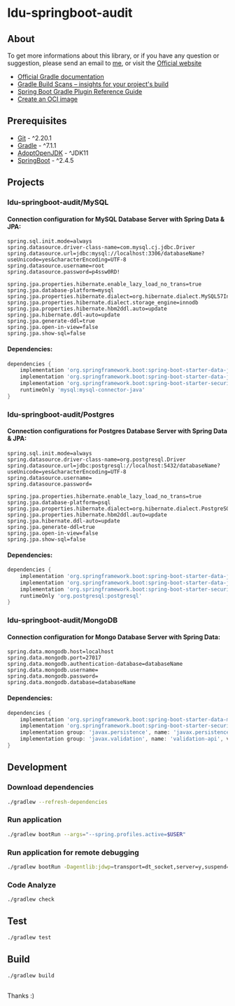 # ldu-springboot-audit

## About

To get more informations about this library, or if you have any question or suggestion, please send an email to [me](mailto:lildworks@gmail.com), or visit the [Official website](https://www.lildutils.hu/projects/ldu-springboot/ldu-springboot-audit)

* [Official Gradle documentation](https://docs.gradle.org)
* [Gradle Build Scans – insights for your project's build](https://scans.gradle.com#gradle)
* [Spring Boot Gradle Plugin Reference Guide](https://docs.spring.io/spring-boot/docs/2.5.2/gradle-plugin/reference/html/)
* [Create an OCI image](https://docs.spring.io/spring-boot/docs/2.5.2/gradle-plugin/reference/html/#build-image)

## Prerequisites

* [Git](https://git-scm.com/download) - ^2.20.1
* [Gradle](https://gradle.org/releases/) - ^7.1.1
* [AdoptOpenJDK](https://adoptopenjdk.net/index.html) - ^JDK11
* [SpringBoot](https://start.spring.io) - ^2.4.5

## Projects

### ldu-springboot-audit/MySQL

#### Connection configuration for MySQL Database Server with Spring Data & JPA:

```properties
spring.sql.init.mode=always
spring.datasource.driver-class-name=com.mysql.cj.jdbc.Driver
spring.datasource.url=jdbc:mysql://localhost:3306/databaseName?useUnicode=yes&characterEncoding=UTF-8
spring.datasource.username=root
spring.datasource.password=p4ssw0RD!

spring.jpa.properties.hibernate.enable_lazy_load_no_trans=true
spring.jpa.database-platform=mysql
spring.jpa.properties.hibernate.dialect=org.hibernate.dialect.MySQL57InnoDBDialect
spring.jpa.properties.hibernate.dialect.storage_engine=innodb
spring.jpa.properties.hibernate.hbm2ddl.auto=update
spring.jpa.hibernate.ddl-auto=update
spring.jpa.generate-ddl=true
spring.jpa.open-in-view=false
spring.jpa.show-sql=false
```

#### Dependencies:

```gradle
dependencies {
	implementation 'org.springframework.boot:spring-boot-starter-data-jpa'
	implementation 'org.springframework.boot:spring-boot-starter-data-jdbc'
	implementation 'org.springframework.boot:spring-boot-starter-security'
    runtimeOnly 'mysql:mysql-connector-java'
}
```

### ldu-springboot-audit/Postgres

#### Connection configurations for Postgres Database Server with Spring Data & JPA:

```properties
spring.sql.init.mode=always
spring.datasource.driver-class-name=org.postgresql.Driver
spring.datasource.url=jdbc:postgresql://localhost:5432/databaseName?useUnicode=yes&characterEncoding=UTF-8
spring.datasource.username=
spring.datasource.password=

spring.jpa.properties.hibernate.enable_lazy_load_no_trans=true
spring.jpa.database-platform=psql
spring.jpa.properties.hibernate.dialect=org.hibernate.dialect.PostgreSQLDialect
spring.jpa.properties.hibernate.hbm2ddl.auto=update
spring.jpa.hibernate.ddl-auto=update
spring.jpa.generate-ddl=true
spring.jpa.open-in-view=false
spring.jpa.show-sql=false
```

#### Dependencies:

```gradle
dependencies {
	implementation 'org.springframework.boot:spring-boot-starter-data-jpa'
	implementation 'org.springframework.boot:spring-boot-starter-data-jdbc'
	implementation 'org.springframework.boot:spring-boot-starter-security'
	runtimeOnly 'org.postgresql:postgresql'
}
```

### ldu-springboot-audit/MongoDB

#### Connection configuration for Mongo Database Server with Spring Data:

```properties
spring.data.mongodb.host=localhost
spring.data.mongodb.port=27017
spring.data.mongodb.authentication-database=databaseName
spring.data.mongodb.username=
spring.data.mongodb.password=
spring.data.mongodb.database=databaseName
```

#### Dependencies:

```gradle
dependencies {
	implementation 'org.springframework.boot:spring-boot-starter-data-mongodb'
	implementation 'org.springframework.boot:spring-boot-starter-security'
	implementation group: 'javax.persistence', name: 'javax.persistence-api', version: '2.2'
	implementation group: 'javax.validation', name: 'validation-api', version: '2.0.1.Final'
}
```

## Development

### Download dependencies

```sh
./gradlew --refresh-dependencies
```

### Run application

```sh
./gradlew bootRun --args="--spring.profiles.active=$USER"
```

### Run application for remote debugging

```sh
./gradlew bootRun -Dagentlib:jdwp=transport=dt_socket,server=y,suspend=y,address=0.0.0.0:$remoteDebugPort --args="--spring.profiles.active=${USER}"
```

### Code Analyze

```sh
./gradlew check
```

## Test

```sh
./gradlew test
```

## Build

```sh
./gradlew build
```

## 

Thanks :)
